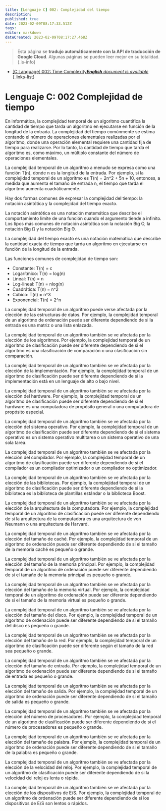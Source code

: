 ```yaml
---
title: [Lenguaje C] 002: Complejidad del tiempo
description: 
published: true
date: 2023-02-09T08:17:33.512Z
tags: 
editor: markdown
dateCreated: 2023-02-09T08:17:27.468Z
---
```


> Esta página se **tradujo automáticamente con la API de traducción de Google Cloud**.
Algunas páginas se pueden leer mejor en su totalidad.{.is-info}



- [[C Language] 002: Time Complexity***English** document is available*](/en/Knowledge-base/Algorithm/c-language-002-time-complexity)
{.links-list}


# Lenguaje C: 002 Complejidad de tiempo

En informática, la complejidad temporal de un algoritmo cuantifica la cantidad de tiempo que tarda un algoritmo en ejecutarse en función de la longitud de la entrada. La complejidad del tiempo comúnmente se estima contando el número de operaciones elementales realizadas por el algoritmo, donde una operación elemental requiere una cantidad fija de tiempo para realizarse. Por lo tanto, la cantidad de tiempo que tarda el algoritmo es, como máximo, un múltiplo constante del número de operaciones elementales.

La complejidad temporal de un algoritmo a menudo se expresa como una función T(n), donde n es la longitud de la entrada. Por ejemplo, si la complejidad temporal de un algoritmo es T(n) = 2n^2 + 5n + 10, entonces, a medida que aumenta el tamaño de entrada n, el tiempo que tarda el algoritmo aumenta cuadráticamente.

Hay dos formas comunes de expresar la complejidad del tiempo: la notación asintótica y la complejidad del tiempo exacto.

La notación asintótica es una notación matemática que describe el comportamiento límite de una función cuando el argumento tiende a infinito. Los tipos más comunes de notación asintótica son la notación Big O, la notación Big Ω y la notación Big Θ.

La complejidad del tiempo exacto es una notación matemática que describe la cantidad exacta de tiempo que tarda un algoritmo en ejecutarse en función de la longitud de la entrada.

Las funciones comunes de complejidad de tiempo son:

* Constante: T(n) = c
* Logarítmico: T(n) = log(n)
* Lineal: T(n) = n
* Log-lineal: T(n) = nlog(n)
* Cuadrática: T(n) = n^2
* Cúbico: T(n) = n^3
* Exponencial: T(n) = 2^n

La complejidad temporal de un algoritmo puede verse afectada por la elección de las estructuras de datos. Por ejemplo, la complejidad temporal de un algoritmo de ordenación puede ser diferente dependiendo de si la entrada es una matriz o una lista enlazada.

La complejidad temporal de un algoritmo también se ve afectada por la elección de los algoritmos. Por ejemplo, la complejidad temporal de un algoritmo de clasificación puede ser diferente dependiendo de si el algoritmo es una clasificación de comparación o una clasificación sin comparación.

La complejidad temporal de un algoritmo también se ve afectada por la elección de la implementación. Por ejemplo, la complejidad temporal de un algoritmo de clasificación puede ser diferente dependiendo de si la implementación está en un lenguaje de alto o bajo nivel.

La complejidad temporal de un algoritmo también se ve afectada por la elección del hardware. Por ejemplo, la complejidad temporal de un algoritmo de clasificación puede ser diferente dependiendo de si el hardware es una computadora de propósito general o una computadora de propósito especial.

La complejidad temporal de un algoritmo también se ve afectada por la elección del sistema operativo. Por ejemplo, la complejidad temporal de un algoritmo de clasificación puede ser diferente dependiendo de si el sistema operativo es un sistema operativo multitarea o un sistema operativo de una sola tarea.

La complejidad temporal de un algoritmo también se ve afectada por la elección del compilador. Por ejemplo, la complejidad temporal de un algoritmo de clasificación puede ser diferente dependiendo de si el compilador es un compilador optimizador o un compilador no optimizador.

La complejidad temporal de un algoritmo también se ve afectada por la elección de las bibliotecas. Por ejemplo, la complejidad temporal de un algoritmo de clasificación puede ser diferente dependiendo de si la biblioteca es la biblioteca de plantillas estándar o la biblioteca Boost.

La complejidad temporal de un algoritmo también se ve afectada por la elección de la arquitectura de la computadora. Por ejemplo, la complejidad temporal de un algoritmo de clasificación puede ser diferente dependiendo de si la arquitectura de la computadora es una arquitectura de von Neumann o una arquitectura de Harvard.

La complejidad temporal de un algoritmo también se ve afectada por la elección del tamaño de caché. Por ejemplo, la complejidad temporal de un algoritmo de ordenación puede ser diferente dependiendo de si el tamaño de la memoria caché es pequeño o grande.

La complejidad temporal de un algoritmo también se ve afectada por la elección del tamaño de la memoria principal. Por ejemplo, la complejidad temporal de un algoritmo de ordenación puede ser diferente dependiendo de si el tamaño de la memoria principal es pequeño o grande.

La complejidad temporal de un algoritmo también se ve afectada por la elección del tamaño de la memoria virtual. Por ejemplo, la complejidad temporal de un algoritmo de ordenación puede ser diferente dependiendo de si el tamaño de la memoria virtual es pequeño o grande.

La complejidad temporal de un algoritmo también se ve afectada por la elección del tamaño del disco. Por ejemplo, la complejidad temporal de un algoritmo de ordenación puede ser diferente dependiendo de si el tamaño del disco es pequeño o grande.

La complejidad temporal de un algoritmo también se ve afectada por la elección del tamaño de la red. Por ejemplo, la complejidad temporal de un algoritmo de clasificación puede ser diferente según el tamaño de la red sea pequeño o grande.

La complejidad temporal de un algoritmo también se ve afectada por la elección del tamaño de entrada. Por ejemplo, la complejidad temporal de un algoritmo de ordenación puede ser diferente dependiendo de si el tamaño de entrada es pequeño o grande.

La complejidad temporal de un algoritmo también se ve afectada por la elección del tamaño de salida. Por ejemplo, la complejidad temporal de un algoritmo de ordenación puede ser diferente dependiendo de si el tamaño de salida es pequeño o grande.

La complejidad temporal de un algoritmo también se ve afectada por la elección del número de procesadores. Por ejemplo, la complejidad temporal de un algoritmo de clasificación puede ser diferente dependiendo de si el número de procesadores es pequeño o grande.

La complejidad temporal de un algoritmo también se ve afectada por la elección del tamaño de palabra. Por ejemplo, la complejidad temporal de un algoritmo de ordenación puede ser diferente dependiendo de si el tamaño de la palabra es pequeño o grande.

La complejidad temporal de un algoritmo también se ve afectada por la elección de la velocidad del reloj. Por ejemplo, la complejidad temporal de un algoritmo de clasificación puede ser diferente dependiendo de si la velocidad del reloj es lenta o rápida.

La complejidad temporal de un algoritmo también se ve afectada por la elección de los dispositivos de E/S. Por ejemplo, la complejidad temporal de un algoritmo de ordenación puede ser diferente dependiendo de si los dispositivos de E/S son lentos o rápidos.